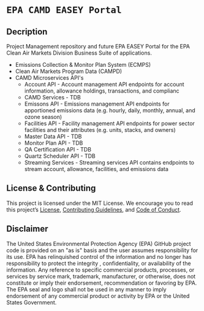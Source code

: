 # `EPA CAMD EASEY Portal`

## Decription
Project Management repository and future EPA EASEY Portal for the EPA Clean Air Markets Division Business Suite of applications.
- Emissions Collection & Monitor Plan System (ECMPS)
- Clean Air Markets Program Data (CAMPD)
- CAMD Microservices API's
  - Account API - Account management API endpoints for account information, allowance holdings, transactions, and complianc
  - CAMD Services - TDB
  - Emissons API - Emissions management API endpoints for apportioned emissions data (e.g. hourly, daily, monthly, annual, and ozone season)
  - Facilities API - Facility management API endpoints for power sector facilities and their attributes (e.g. units, stacks, and owners)
  - Master Data API - TDB
  - Monitor Plan API - TDB
  - QA Certification API - TDB
  - Quartz Scheduler API - TDB
  - Streaming Services - Streaming services API contains endpoints to stream account, allowance, facilities, and emissions data


## License & Contributing
This project is licensed under the MIT License. We encourage you to read this project’s [License](LICENSE), [Contributing Guidelines](CONTRIBUTING.md), and [Code of Conduct](CODE_OF_CONDUCT.md).

## Disclaimer
The United States Environmental Protection Agency (EPA) GitHub project code is provided on an "as is" basis and the user assumes responsibility for its use. EPA has relinquished control of the information and no longer has responsibility to protect the integrity , confidentiality, or availability of the information. Any reference to specific commercial products, processes, or services by service mark, trademark, manufacturer, or otherwise, does not constitute or imply their endorsement, recommendation or favoring by EPA. The EPA seal and logo shall not be used in any manner to imply endorsement of any commercial product or activity by EPA or the United States Government.
